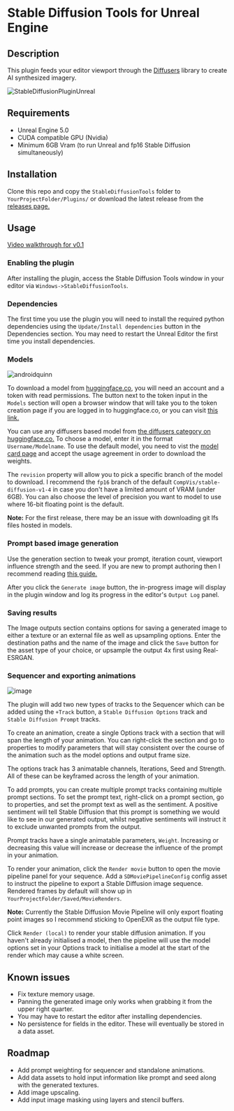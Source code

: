 Stable Diffusion Tools for Unreal Engine
========================================

Description
-----------
This plugin feeds your editor viewport through the [Diffusers](https://github.com/huggingface/diffusers) library to create AI synthesized imagery.

![StableDiffusionPluginUnreal](https://user-images.githubusercontent.com/795851/195005569-b7b33432-a981-4f76-81d5-d9948861fd84.png)

Requirements
------------

* Unreal Engine 5.0
* CUDA compatible GPU (Nvidia)
* Minimum 6GB Vram (to run Unreal and fp16 Stable Diffusion simultaneously)


Installation
------------
Clone this repo and copy the `StableDiffusionTools` folder to `YourProjectFolder/Plugins/` or download the latest release from the [releases page.](https://github.com/Mystfit/Unreal-StableDiffusionTools/releases)

Usage
-----
[Video walkthrough for v0.1](https://youtu.be/dihSydSkd4I)

### Enabling the plugin
After installing the plugin, access the Stable Diffusion Tools window in your editor via `Windows->StableDiffusionTools`.

### Dependencies
The first time you use the plugin you will need to install the required python dependencies using the `Update/Install dependencies` button in the Dependencies section. You may need to restart the Unreal Editor the first time you install dependencies.

### Models

![androidquinn](https://user-images.githubusercontent.com/795851/197150314-1b2fee89-3670-47ff-a9ab-473243ba544c.gif)


To download a model from [huggingface.co](https://huggingface.co), you will need an account and a token with read permissions. The button next to the token input in the `Models` section will open a browser window that will take you to the token creation page if you are logged in to huggingface.co, or you can visit [this link.](https://huggingface.co/settings/tokens)

You can use any diffusers based model from [the diffusers category on huggingface.co.](https://huggingface.co/models?library=diffusers) To choose a model, enter it in the format `Username/Modelname`. To use the default model, you need to vist the [model card page](https://huggingface.co/CompVis/stable-diffusion-v1-4) and accept the usage agreement in order to download the weights. 

The `revision` property will allow you to pick a specific branch of the model to download. I recommend the `fp16` branch of the default `CompVis/stable-diffusion-v1-4` in case you don't have a limited amount of VRAM (under 6GB). You can also choose the level of precision you want to model to use where 16-bit floating point is the default.

**Note:** For the first release, there may be an issue with downloading git lfs files hosted in models.

### Prompt based image generation

Use the generation section to tweak your prompt, iteration count, viewport influence strength and the seed. If you are new to prompt authoring then I recommend reading [this guide.](https://www.howtogeek.com/833169/how-to-write-an-awesome-stable-diffusion-prompt/)

After you click the `Generate image` button, the in-progress image will display in the plugin window and log its progress in the editor's `Output Log` panel.

### Saving results

The Image outputs section contains options for saving a generated image to either a texture or an external file as well as upsampling options. Enter the destination paths and the name of the image and click the `Save` button for the asset type of your choice, or upsample the output 4x first using Real-ESRGAN.

### Sequencer and exporting animations

![image](https://user-images.githubusercontent.com/795851/196573891-09b07713-5a29-4bde-8592-f028c28b32f3.png)

The plugin will add two new types of tracks to the Sequencer which can be added using the `+Track` button, a `Stable Diffusion Options` track and `Stable Diffusion Prompt` tracks. 

To create an animation, create a single Options track with a section that will span the length of your animation. You can right-click the section and go to properties to modify parameters that will stay consistent over the course of the animation such as the model options and output frame size. 

The options track has 3 animatable channels, Iterations, Seed and Strength. All of these can be keyframed across the length of your animation.

To add prompts, you can create multiple prompt tracks containing multiple prompt sections. To set the prompt text, right-click on a prompt section, go to properties, and set the prompt text as well as the sentiment. A positive sentiment will tell Stable Diffusion that this prompt is something we would like to see in our generated output, whilst negative sentiments will instruct it to exclude unwanted prompts from the output.

Prompt tracks have a single animatable parameters, `Weight`. Increasing or decreasing this value will increase or decrease the influence of the prompt in your animation.

To render your animation, click the `Render movie` button to open the movie pipeline panel for your sequence. Add a `SDMoviePipelineConfig` config asset to instruct the pipeline to export a Stable Diffusion image sequence. Rendered frames by default will show up in `YourProjectFolder/Saved/MovieRenders`.

**Note:** Currently the Stable Diffusion Movie Pipeline will only export floating point images so I recommend sticking to OpenEXR as the output file type.

Click `Render (local)` to render your stable diffusion animation. If you haven't already initialised a model, then the pipeline will use the model options set in your Options track to initialise a model at the start of the render which may cause a white screen.

## Known issues

* Fix texture memory usage.
* Panning the generated image only works when grabbing it from the upper right quarter.
* You may have to restart the editor after installing dependencies.
* No persistence for fields in the editor. These will eventually be stored in a data asset.

## Roadmap

* Add prompt weighting for sequencer and standalone animations.
* Add data assets to hold input information like prompt and seed along with the generated textures.
* Add image upscaling.
* Add input image masking using layers and stencil buffers.
   
